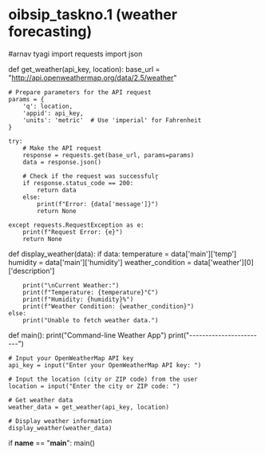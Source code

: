 # oibsip_taskno.1 (weather forecasting)
#arnav tyagi
import requests
import json

def get_weather(api_key, location):
    base_url = "http://api.openweathermap.org/data/2.5/weather"

    # Prepare parameters for the API request
    params = {
        'q': location,
        'appid': api_key,
        'units': 'metric'  # Use 'imperial' for Fahrenheit
    }

    try:
        # Make the API request
        response = requests.get(base_url, params=params)
        data = response.json()

        # Check if the request was successfulr̥
        if response.status_code == 200:
            return data
        else:
            print(f"Error: {data['message']}")
            return None

    except requests.RequestException as e:
        print(f"Request Error: {e}")
        return None

def display_weather(data):
    if data:
        temperature = data['main']['temp']
        humidity = data['main']['humidity']
        weather_condition = data['weather'][0]['description']

        print("\nCurrent Weather:")
        print(f"Temperature: {temperature}°C")
        print(f"Humidity: {humidity}%")
        print(f"Weather Condition: {weather_condition}")
    else:
        print("Unable to fetch weather data.")

def main():
    print("Command-line Weather App")
    print("------------------------")

    # Input your OpenWeatherMap API key
    api_key = input("Enter your OpenWeatherMap API key: ")

    # Input the location (city or ZIP code) from the user
    location = input("Enter the city or ZIP code: ")

    # Get weather data
    weather_data = get_weather(api_key, location)

    # Display weather information
    display_weather(weather_data)

if __name__ == "__main__":
    main()
